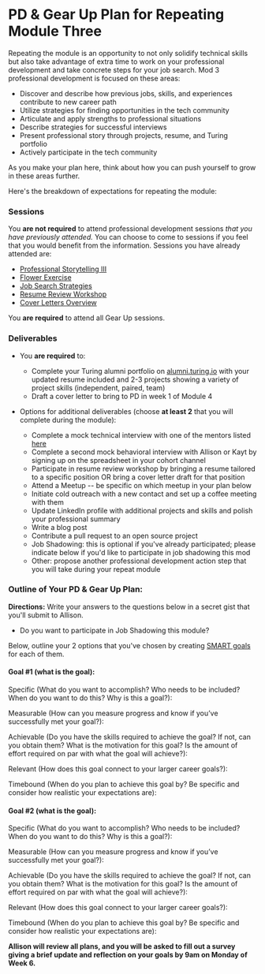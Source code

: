 # PD & Gear Up Plan for Repeating Module Three
Repeating the module is an opportunity to not only solidify technical skills but also take advantage of extra time to work on your professional development and take concrete steps for your job search. Mod 3 professional development is focused on these areas:

* Discover and describe how previous jobs, skills, and experiences contribute to new career path
* Utilize strategies for finding opportunities in the tech community
* Articulate and apply strengths to professional situations
* Describe strategies for successful interviews
* Present professional story through projects, resume, and Turing portfolio
* Actively participate in the tech community

As you make your plan here, think about how you can push yourself to grow in these areas further.

Here's the breakdown of expectations for repeating the module:

### Sessions
You **are not required** to attend professional development sessions *that you have previously attended.* You can choose to come to sessions if you feel that you would benefit from the information. Sessions you have already attended are:

   * [Professional Storytelling III](https://github.com/turingschool/career-development-curriculum/blob/master/module_three/professional_storytelling_iii.md) 
   * [Flower Exercise](https://github.com/turingschool/career-development-curriculum/blob/master/module_three/flower_exercise.md)
   * [Job Search Strategies](https://github.com/turingschool/career-development-curriculum/blob/master/module_three/job_search_strategies.md)
   * [Resume Review Workshop](https://github.com/turingschool/career-development-curriculum/blob/master/module_three/m3_resume_review.md)
   * [Cover Letters Overview](https://github.com/turingschool/career-development-curriculum/blob/master/module_three/cover_letters_overview.md)

You **are required** to attend all Gear Up sessions. 
    
### Deliverables
* You **are required** to:
  * Complete your Turing alumni portfolio on [alumni.turing.io](https://alumni.turing.io) with your updated resume included and 2-3 projects showing a variety of project skills (independent, paired, team) 
  * Draft a cover letter to bring to PD in week 1 of Module 4

* Options for additional deliverables (choose **at least 2** that you will complete during the module):
   * Complete a mock technical interview with one of the mentors listed [here](https://github.com/turingschool/career-development-curriculum/blob/master/module_four/interview_prep_resources.md)
   * Complete a second mock behavioral interview with Allison or Kayt by signing up on the spreadsheet in your cohort channel
   * Participate in resume review workshop by bringing a resume tailored to a specific position OR bring a cover letter draft for that position
   * Attend a Meetup -- be specific on which meetup in your plan below
   * Initiate cold outreach with a new contact and set up a coffee meeting with them
   * Update LinkedIn profile with additional projects and skills and polish your professional summary
   * Write a blog post
   * Contribute a pull request to an open source project
   * Job Shadowing: this is optional if you've already participated; please indicate below if you'd like to participate in job shadowing this mod
   * Other: propose another professional development action step that you will take during your repeat module

### Outline of Your PD & Gear Up Plan:
**Directions:** Write your answers to the questions below in a secret gist that you'll submit to Allison. 

* Do you want to participate in Job Shadowing this module?

Below, outline your 2 options that you've chosen by creating [SMART goals](https://www.smartsheet.com/blog/essential-guide-writing-smart-goals) for each of them.
#### Goal #1 (what is the goal): 

Specific (What do you want to accomplish? Who needs to be included? When do you want to do this? Why is this a goal?): 

Measurable (How can you measure progress and know if you’ve successfully met your goal?):

Achievable (Do you have the skills required to achieve the goal? If not, can you obtain them? What is the motivation for this goal? Is the amount of effort required on par with what the goal will achieve?):

Relevant (How does this goal connect to your larger career goals?):

Timebound (When do you plan to achieve this goal by? Be specific and consider how realistic your expectations are):

#### Goal #2 (what is the goal): 

Specific (What do you want to accomplish? Who needs to be included? When do you want to do this? Why is this a goal?): 

Measurable (How can you measure progress and know if you’ve successfully met your goal?):

Achievable (Do you have the skills required to achieve the goal? If not, can you obtain them? What is the motivation for this goal? Is the amount of effort required on par with what the goal will achieve?):

Relevant (How does this goal connect to your larger career goals?):

Timebound (When do you plan to achieve this goal by? Be specific and consider how realistic your expectations are):

**Allison will review all plans, and you will be asked to fill out a survey giving a brief update and reflection on your goals by 9am on Monday of Week 6.**  
